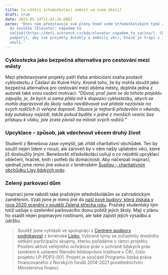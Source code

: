 ```yaml
---
title: Co chtějí středoškoláci změnit ve svém okolí?
draft: true
date: 2023-05-19T11:43:34.686Z
perex: "Dnes nám představuje své plány hned sedm středoškolských týmů zapojených
  do soutěže [Elevator: nápadem to
  začíná](https://deti.ochrance.cz/kdo/elevator_napadem_to_zacina/). Chceme je
  podpořit, aby své projekty dotáhly a změnily věci, které je trápí v jejich
  okolí."
---
```

### Cyklostezka jako bezpečná alternativa pro cestování mezi městy

Mezi představované projekty patří třeba ambiciózní snaha postavit cyklostezku z Čáslavi do Kutné Hory. Kromě toho, že by mohla sloužit jako bezpečná alternativa pro cestování mezi oběma městy, doplnila jedna z autorek také svou osobní motivaci: *"Důvod, proč jsem se do tohoto projektu zapojila, je, že bych si sama přála mít k dispozici cyklostezku, abych se mohla dopravovat do školy nebo navštěvovat své přátele nezávisle na svých rodičích či veřejné dopravě. Situace je nejhorší především o víkendu, kdy autobusy nejezdí, takže pokud bydlíte v jedné z menších vesnic bez přístupu k vlaku, jste zcela závislí na milosti svých rodičů."*

### Upcyklace – způsob, jak vdechnout věcem druhý život 

Studenti z Benešova zase vymýšlí, jak zřídit charitativní obchůdek. Ten by soužil nejen lidem v nouzi, ale zároveň by v něm našly uplatnění věci, které již dosloužily jiným. Benešovští středoškoláci usilují o co největší upcyklaci oblečení, hraček, knih i potřeb do domácnosti. Aby načerpali inspiraci, sjednali jsme mimo jiné exkurzi v brněnském [Šupligu – charitativním obchůdku Ligy lidských práv](https://llp.cz/suplig/). 

### Zelený parkovací dům 

Inspiraci jsme nabídli také pražským středoškolákům se zahradnickým zaměřením. Vzali jsme je mimo jiné do [naší nové budovy, která získala v roce 2020 ocenění v soutěži Zelená střecha roku](https://www.zelenestrechy.info/green-roof/detail/78). Pražský studentský tým totiž usiluje o ozelenění parkovacího domu poblíž jejich školy. Mají v plánu ho osadit nejen popínavými rostlinami, ale také zajistit jejich výsadbu a údržbu. 



> Soutěž jsme vyhlásili ve spolupráci s [Centrem podpory podnikavost](https://www.podnikavamysl.cz/cz/) z brněnské [Lipky.](https://www.lipka.cz/) Vybrané týmy se zúčastnily dnešního setkání participační skupiny, kterou pořádáme v rámci projektu Posílení aktivit veřejného ochránce práv v ochraně lidských práv (směrem k ustavení Národní lidskoprávní instituce v ČR), číslo projektu LP-PDP3-001. Projekt je součástí Programu lidská práva financovaného z Norských fondů 2014-2021 prostřednictvím Ministerstva financí.